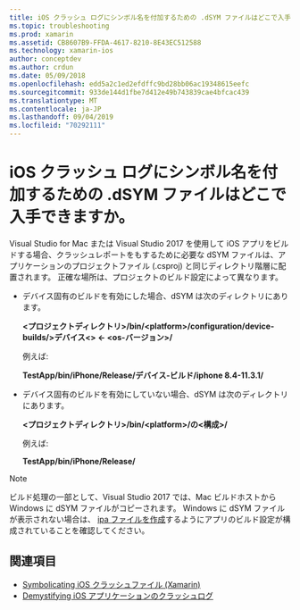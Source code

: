 ```yaml
---
title: iOS クラッシュ ログにシンボル名を付加するための .dSYM ファイルはどこで入手できますか。
ms.topic: troubleshooting
ms.prod: xamarin
ms.assetid: CB8607B9-FFDA-4617-8210-8E43EC512588
ms.technology: xamarin-ios
author: conceptdev
ms.author: crdun
ms.date: 05/09/2018
ms.openlocfilehash: edd5a2c1ed2efdffc9bd28bb06ac19348615eefc
ms.sourcegitcommit: 933de144d1fbe7d412e49b743839cae4bfcac439
ms.translationtype: MT
ms.contentlocale: ja-JP
ms.lasthandoff: 09/04/2019
ms.locfileid: "70292111"
---
```

# <a name="where-can-i-find-the-dsym-file-to-symbolicate-ios-crash-logs"></a>iOS クラッシュ ログにシンボル名を付加するための .dSYM ファイルはどこで入手できますか。

Visual Studio for Mac または Visual Studio 2017 を使用して iOS アプリをビルドする場合、クラッシュレポートをもするために必要な dSYM ファイルは、アプリケーションのプロジェクトファイル (.csproj) と同じディレクトリ階層に配置されます。 正確な場所は、プロジェクトのビルド設定によって異なります。

- デバイス固有のビルドを有効にした場合、dSYM は次のディレクトリにあります。

    **&lt;プロジェクトディレクトリ&gt;/bin/&lt;platform&gt;/configuration/device-builds/&gt;デバイス&lt;&gt; &lt;- &lt;os-バージョン&gt;/**

    例えば:
  
    **TestApp/bin/iPhone/Release/デバイス-ビルド/iphone 8.4-11.3.1/**

- デバイス固有のビルドを有効にしていない場合、dSYM は次のディレクトリにあります。

    **&lt;プロジェクトディレクトリ&gt;/bin/&lt;platform&gt;/の&lt;構成&gt;/**

    例えば:

    **TestApp/bin/iPhone/Release/**

> [!NOTE]
> ビルド処理の一部として、Visual Studio 2017 では、Mac ビルドホストから Windows に dSYM ファイルがコピーされます。 Windows に dSYM ファイルが表示されない場合は、 [ipa ファイルを作成](~/ios/deploy-test/app-distribution/ipa-support.md)するようにアプリのビルド設定が構成されていることを確認してください。

## <a name="see-also"></a>関連項目

- [Symbolicating iOS クラッシュファイル (Xamarin)](https://www.jmillerdev.net/symbolicating-ios-crash-files-xamarin-ios/)
- [Demystifying iOS アプリケーションのクラッシュログ](https://www.raywenderlich.com/23704/demystifying-ios-application-crash-logs)

